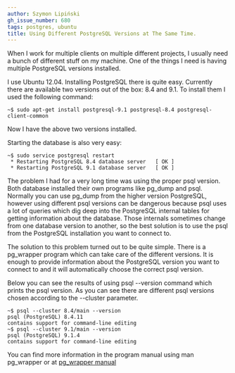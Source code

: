 ```yaml
---
author: Szymon Lipiński
gh_issue_number: 680
tags: postgres, ubuntu
title: Using Different PostgreSQL Versions at The Same Time.
---
```


When I work for multiple clients on multiple different projects, I usually need a bunch of different stuff on my machine. One of the things I need is having multiple PostgreSQL versions installed.

I use Ubuntu 12.04. Installing PostgreSQL there is quite easy. Currently there are available two versions out of the box: 8.4 and 9.1. To install them I used the following command:

```shell
~$ sudo apt-get install postgresql-9.1 postgresql-8.4 postgresql-client-common
```

Now I have the above two versions installed.

Starting the database is also very easy:

```shell
~$ sudo service postgresql restart
 * Restarting PostgreSQL 8.4 database server   [ OK ]
 * Restarting PostgreSQL 9.1 database server   [ OK ]
```

The problem I had for a very long time was using the proper psql version. Both database installed their own programs like pg_dump and psql. Normally you can use pg_dump from the higher version PostgreSQL, however using different psql versions can be dangerous because psql uses a lot of queries which dig deep into the PostgreSQL internal tables for getting information about the database. Those internals sometimes change from one database version to another, so the best solution is to use the psql from the PostgreSQL installation you want to connect to.

The solution to this problem turned out to be quite simple. There is a pg_wrapper program which can take care of the different versions. It is enough to provide information about the PostgreSQL version you want to connect to and it will automatically choose the correct psql version.

Below you can see the results of using psql --version command which prints the psql version. As you can see there are different psql versions chosen according to the --cluster parameter.

```shell
~$ psql --cluster 8.4/main --version
psql (PostgreSQL) 8.4.11
contains support for command-line editing
~$ psql --cluster 9.1/main --version
psql (PostgreSQL) 9.1.4
contains support for command-line editing
```

You can find more information in the program manual using man pg_wrapper or at [pg_wrapper manual](http://manpages.ubuntu.com/manpages/precise/man1/pg_wrapper.1.html")
